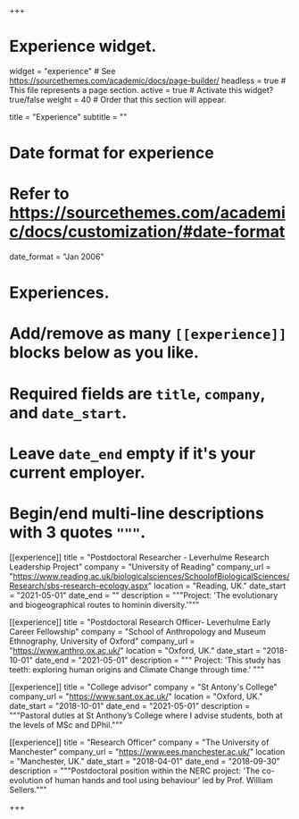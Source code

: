 +++
# Experience widget.
widget = "experience"  # See https://sourcethemes.com/academic/docs/page-builder/
headless = true  # This file represents a page section.
active = true  # Activate this widget? true/false
weight = 40  # Order that this section will appear.

title = "Experience"
subtitle = ""

# Date format for experience
#   Refer to https://sourcethemes.com/academic/docs/customization/#date-format
date_format = "Jan 2006"

# Experiences.
#   Add/remove as many `[[experience]]` blocks below as you like.
#   Required fields are `title`, `company`, and `date_start`.
#   Leave `date_end` empty if it's your current employer.
#   Begin/end multi-line descriptions with 3 quotes `"""`.
[[experience]]
  title = "Postdoctoral Researcher - Leverhulme Research Leadership Project"
  company = "University of Reading"
  company_url = "https://www.reading.ac.uk/biologicalsciences/SchoolofBiologicalSciences/Research/sbs-research-ecology.aspx"
  location = "Reading, UK."
  date_start = "2021-05-01"
  date_end = ""
  description = """Project: 'The evolutionary and biogeographical routes to hominin diversity.'"""
  
[[experience]]
  title = "Postdoctoral Research Officer- Leverhulme Early Career Fellowship"
  company = "School of Anthropology and Museum Ethnography, University of Oxford"
  company_url = "https://www.anthro.ox.ac.uk/"
  location = "Oxford, UK."
  date_start = "2018-10-01"
  date_end = "2021-05-01"
  description = """
Project: 'This study has teeth: exploring human origins and Climate Change through time.'
  """

[[experience]]
  title = "College advisor"
  company = "St Antony's College"
  company_url = "https://www.sant.ox.ac.uk/"
  location = "Oxford, UK."
  date_start = "2018-10-01"
  date_end = "2021-05-01"
  description = """Pastoral duties at St Anthony’s College where I advise students, both at the levels of MSc and DPhil."""
  
[[experience]]
  title = "Research Officer"
  company = "The University of Manchester"
  company_url = "https://www.ees.manchester.ac.uk/"
  location = "Manchester, UK."
  date_start = "2018-04-01"
  date_end = "2018-09-30"
  description = """Postdoctoral position within the NERC project: 'The co-evolution of human hands and tool using behaviour' led by Prof. William Sellers."""
  
+++


